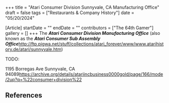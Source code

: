 +++
title = "Atari Consumer Division Sunnyvale, CA Manufacturing Office"
draft = false
tags = ["Restaurants & Company History"]
date = "05/20/2024"

[Article]
startDate = ""
endDate = ""
contributors = ["The 64th Gamer"]
gallery = []
+++
The <b><i>Atari Consumer Division Manufacturing Office</b></i> (also known as the <b><i>Atari Consumer Sub Assembly Office</b></i><ref>http://ftp.pigwa.net/stuff/collections/atari_forever/www/www.atarihistory.de/atari/sunnyvale.htm</ref>)


TODO:

1195 Borregas Ave Sunnyvale, CA 94089<ref>https://archive.org/details/atariincbusiness0000gold/page/166/mode/2up?q=%22consumer+division%22</ref>

<h2> References </h2>